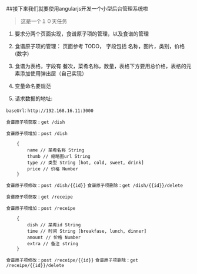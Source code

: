 ##接下来我们就要使用angularjs开发一个小型后台管理系统啦

>这是一个１０天任务

1. 要求分两个页面实现，食谱原子项的管理，以及食谱的管理

2. 食谱原子项的管理： 页面参考 TODO， 字段包括 名称，图片，类别，价格(数字)

3. 食谱为表格，字段有 餐次，菜肴名称，数量，表格下方要用总价格，表格的元素添加使用弹出层（自己实现）

4. 变量命名要规范

5. 请求数据的地址:

`baseUrl`: `http://192.168.16.11:3000`

`食谱原子项获取` : `get /dish`

`食谱原子项增加` : `post /dish`
```
    {
        name // 菜肴名称 String
        thumb // 缩略图url String
        type // 类型 String [hot, cold, sweet, drink]
        price // 价格 Number
    }
```

`食谱原子项修改` : `post /dish/{{id}}`
`食谱原子项删除` : `get /dish/{{id}}/delete`

`食谱原子项获取` : `get /receipe`

`食谱原子项增加` : `post /receipe`
```
    {
        dish // 菜肴id String
        time // 时间 String [breakfase, lunch, dinner]
        amount // 价格 Number
        extra // 备注 string
    }
```

`食谱原子项修改` : `post /receipe/{{id}}`
`食谱原子项删除` : `get /receipe/{{id}}/delete`